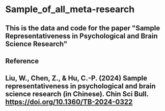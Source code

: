 # Sample_of_all_meta-research

## This is the data and code for the paper "Sample Representativeness in Psychological and Brain Science Research"

## Reference
## Liu, W., Chen, Z., & Hu, C.-P. (2024) Sample representativeness in psychological and brain science research (in Chinese). Chin Sci Bull. https://doi.org/10.1360/TB-2024-0322
